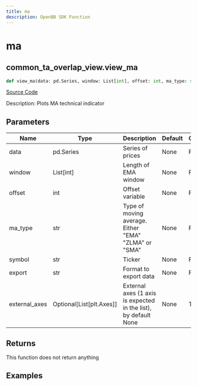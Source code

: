 ```yaml
---
title: ma
description: OpenBB SDK Function
---
```


# ma

## common_ta_overlap_view.view_ma

```python title='openbb_terminal/common/technical_analysis/overlap_view.py'
def view_ma(data: pd.Series, window: List[int], offset: int, ma_type: str, symbol: str, export: str, external_axes: Union[List[matplotlib.axes._axes.Axes], NoneType]) -> None:
```
[Source Code](https://github.com/OpenBB-finance/OpenBBTerminal/tree/main/openbb_terminal/common/technical_analysis/overlap_view.py#L32)

Description: Plots MA technical indicator

## Parameters

| Name | Type | Description | Default | Optional |
| ---- | ---- | ----------- | ------- | -------- |
| data | pd.Series | Series of prices | None | False |
| window | List[int] | Length of EMA window | None | False |
| offset | int | Offset variable | None | False |
| ma_type | str | Type of moving average.  Either "EMA" "ZLMA" or "SMA" | None | False |
| symbol | str | Ticker | None | False |
| export | str | Format to export data | None | False |
| external_axes | Optional[List[plt.Axes]] | External axes (1 axis is expected in the list), by default None | None | True |

## Returns

This function does not return anything

## Examples

